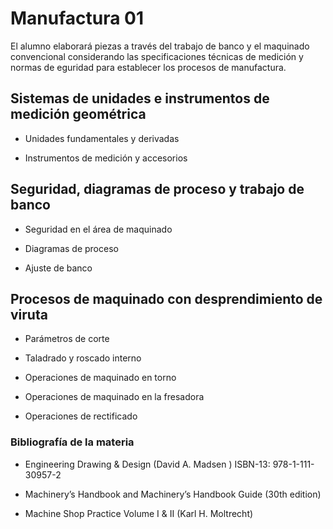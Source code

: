 # Manufactura 01

El alumno elaborará piezas a través del trabajo de banco y el maquinado convencional considerando las specificaciones técnicas de medición y normas de eguridad para establecer los procesos de manufactura.

## Sistemas de unidades e instrumentos de medición geométrica

- Unidades fundamentales y derivadas

- Instrumentos de medición y accesorios

## Seguridad, diagramas de proceso y trabajo de banco

- Seguridad en el área de maquinado

- Diagramas de proceso

- Ajuste de banco 

## Procesos de maquinado con desprendimiento de viruta

- Parámetros de corte

- Taladrado y roscado interno

- Operaciones de maquinado en torno

- Operaciones de maquinado en la fresadora

- Operaciones de rectificado

### Bibliografía de la materia

- Engineering Drawing & Design (David A. Madsen ) ISBN-13: 978-1-111-30957-2

- Machinery’s Handbook and Machinery’s Handbook Guide (30th edition)

- Machine Shop Practice Volume I & II (Karl H. Moltrecht) 